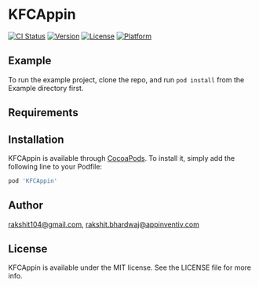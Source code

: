 # KFCAppin

[![CI Status](https://img.shields.io/travis/rakshit104@gmail.com/KFCAppin.svg?style=flat)](https://travis-ci.org/rakshit104@gmail.com/KFCAppin)
[![Version](https://img.shields.io/cocoapods/v/KFCAppin.svg?style=flat)](https://cocoapods.org/pods/KFCAppin)
[![License](https://img.shields.io/cocoapods/l/KFCAppin.svg?style=flat)](https://cocoapods.org/pods/KFCAppin)
[![Platform](https://img.shields.io/cocoapods/p/KFCAppin.svg?style=flat)](https://cocoapods.org/pods/KFCAppin)

## Example

To run the example project, clone the repo, and run `pod install` from the Example directory first.

## Requirements

## Installation

KFCAppin is available through [CocoaPods](https://cocoapods.org). To install
it, simply add the following line to your Podfile:

```ruby
pod 'KFCAppin'
```

## Author

rakshit104@gmail.com, rakshit.bhardwaj@appinventiv.com

## License

KFCAppin is available under the MIT license. See the LICENSE file for more info.
